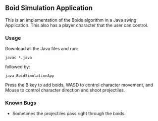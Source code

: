 ## Boid Simulation Application

This is an implementation of the Boids algorithm in a Java swing Application. This also has a player character that the user can control.

### Usage

Download all the Java files and run:

```
javac *.java
```

followed by:

```
java BoidSimulationApp
```

Press the B key to add boids, WASD to control character movement, and Mouse to control character direction and shoot projectiles.



### Known Bugs

- Sometimes the projectiles pass right through the boids.
